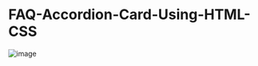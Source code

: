 # FAQ-Accordion-Card-Using-HTML-CSS
![image](https://github.com/user-attachments/assets/db37d46a-82e4-449f-9eb1-cd46ed2b84dd)
